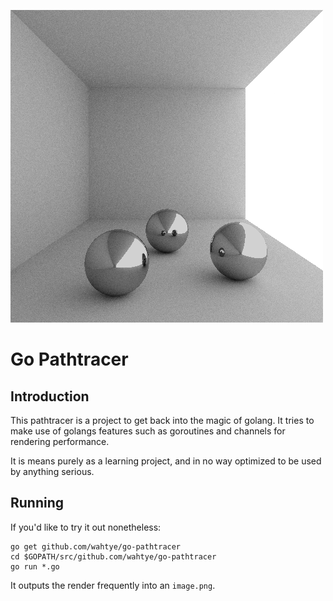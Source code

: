 ![](/image.png?raw=true "Current Result")


# Go Pathtracer
## Introduction  
This pathtracer is a project to get back into the magic of golang. It tries to make use of golangs features such as goroutines and channels for rendering performance.  

It is means purely as a learning project, and in no way optimized to be used by anything serious.  

## Running  
If you'd like to try it out nonetheless:  

```  
go get github.com/wahtye/go-pathtracer  
cd $GOPATH/src/github.com/wahtye/go-pathtracer  
go run *.go  
```

It outputs the render frequently into an `image.png`.  